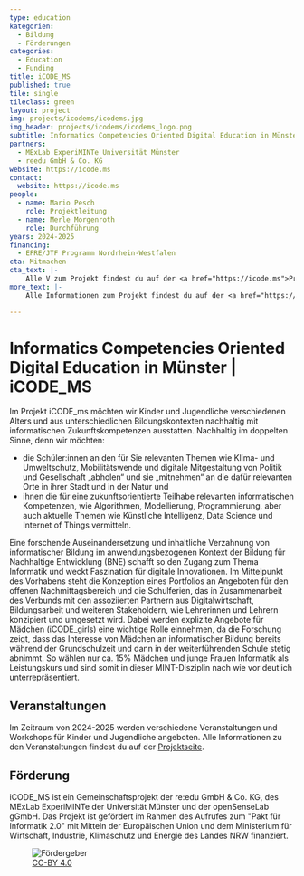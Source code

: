 ```yaml
---
type: education
kategorien:
  - Bildung
  - Förderungen
categories:
  - Education
  - Funding
title: iCODE_MS
published: true
tile: single
tileclass: green
layout: project
img: projects/icodems/icodems.jpg
img_header: projects/icodems/icodems_logo.png
subtitle: Informatics Competencies Oriented Digital Education in Münster
partners:
  - MExLab ExperiMINTe Universität Münster
  - reedu GmbH & Co. KG
website: https://icode.ms
contact:
  website: https://icode.ms
people:
  - name: Mario Pesch
    role: Projektleitung
  - name: Merle Morgenroth 
    role: Durchführung
years: 2024-2025 
financing:
  - EFRE/JTF Programm Nordrhein-Westfalen 
cta: Mitmachen
cta_text: |-
    Alle V zum Projekt findest du auf der <a href="https://icode.ms">Projektseite</a>.
more_text: |-
    Alle Informationen zum Projekt findest du auf der <a href="https://icode.ms">Projektseite</a>.

---
```


# Informatics Competencies Oriented Digital Education in Münster | iCODE_MS

Im Projekt iCODE_ms möchten wir Kinder und Jugendliche verschiedenen Alters und aus unterschiedlichen Bildungskontexten nachhaltig mit informatischen Zukunftskompetenzen ausstatten. Nachhaltig im doppelten Sinne, denn wir möchten:
- die Schüler:innen an den für Sie relevanten Themen wie Klima- und Umweltschutz,
Mobilitätswende und digitale Mitgestaltung von Politik und Gesellschaft „abholen“ und sie
„mitnehmen“ an die dafür relevanten Orte in ihrer Stadt und in der Natur und
- ihnen die für eine zukunftsorientierte Teilhabe relevanten informatischen Kompetenzen,
wie Algorithmen, Modellierung, Programmierung, aber auch aktuelle Themen wie Künstliche
Intelligenz, Data Science und Internet of Things vermitteln.

Eine forschende Auseinandersetzung und inhaltliche Verzahnung von informatischer Bildung im
anwendungsbezogenen Kontext der Bildung für Nachhaltige Entwicklung (BNE) schafft so den Zugang
zum Thema Informatik und weckt Faszination für digitale Innovationen.
Im Mittelpunkt des Vorhabens steht die Konzeption eines Portfolios an Angeboten für den offenen
Nachmittagsbereich und die Schulferien, das in Zusammenarbeit des Verbunds mit den assoziierten
Partnern aus Digitalwirtschaft, Bildungsarbeit und weiteren Stakeholdern, wie Lehrerinnen und
Lehrern konzipiert und umgesetzt wird. Dabei werden explizite Angebote für Mädchen (iCODE_girls)
eine wichtige Rolle einnehmen, da die Forschung zeigt, dass das Interesse von Mädchen an
informatischer Bildung bereits während der Grundschulzeit und dann in der weiterführenden Schule
stetig abnimmt. So wählen nur ca. 15% Mädchen und junge Frauen Informatik als Leistungskurs und
sind somit in dieser MINT-Disziplin nach wie vor deutlich unterrepräsentiert.

## Veranstaltungen
Im Zeitraum von 2024-2025 werden verschiedene Veranstaltungen und Workshops für Kinder und Jugendliche angeboten. Alle Informationen zu den Veranstaltungen findest du auf der [Projektseite](https://icode.ms/veranstaltungen/).

## Förderung  
 iCODE_MS ist ein Gemeinschaftsprojekt der re:edu GmbH & Co. KG, des MExLab ExperiMINTe der Universität Münster und der openSenseLab gGmbH. Das Projekt ist gefördert im Rahmen des Aufrufes zum "Pakt für Informatik 2.0" mit Mitteln der Europäischen Union und dem Ministerium für Wirtschaft, Industrie, Klimaschutz und Energie des Landes NRW finanziert.

<div class="one-img">
    <figure class="license">
        <img alt="Fördergeber" src="/files/projects/icodems/icodems_foerderung.jpg">
        <figcaption><a href="https://creativecommons.org/licenses/by/4.0/">CC-BY 4.0</a></figcaption>
    </figure>
</div>
